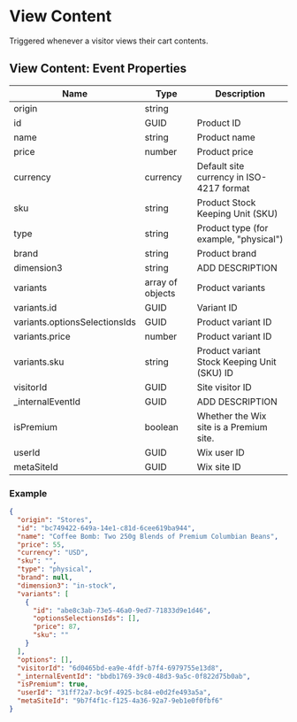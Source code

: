 # View Content

Triggered whenever a visitor views their cart contents. 

## View Content: Event Properties

| Name |  Type  | Description |
| --- | --- | --- |
| origin | string  |  |
| id | GUID  | Product ID  |
| name  | string  | Product name  |
| price  | number | Product price |
| currency  | currency  | Default site currency in ISO-4217 format  |
| sku  | string  | Product Stock Keeping Unit (SKU)  |
| type  |  string | Product type (for example, "physical") |
| brand  |  string | Product brand  |
| dimension3  | string | ADD DESCRIPTION  |
| variants | array of objects | Product variants |
| variants.id | GUID | Variant ID |
| variants.optionsSelectionsIds | GUID | Product variant ID |
| variants.price | number | Product variant ID |
| variants.sku | string | Product variant Stock Keeping Unit (SKU) ID |
| visitorId  | GUID | Site visitor ID |
| _internalEventId  | GUID | ADD DESCRIPTION  |
| isPremium  |  boolean | Whether the Wix site is a Premium site. |  
| userId | GUID  | Wix user ID |  
| metaSiteId  | GUID  | Wix site ID |

### Example

```json
{
  "origin": "Stores",
  "id": "bc749422-649a-14e1-c81d-6cee619ba944",
  "name": "Coffee Bomb: Two 250g Blends of Premium Columbian Beans",
  "price": 55,
  "currency": "USD",
  "sku": "",
  "type": "physical",
  "brand": null,
  "dimension3": "in-stock",
  "variants": [
    {
      "id": "abe8c3ab-73e5-46a0-9ed7-71833d9e1d46",
      "optionsSelectionsIds": [],
      "price": 87,
      "sku": ""
    }
  ],
  "options": [],
  "visitorId": "6d0465bd-ea9e-4fdf-b7f4-6979755e13d8",
  "_internalEventId": "bbdb1769-39c0-48d3-9a5c-0f822d75b0ab",
  "isPremium": true,
  "userId": "31ff72a7-bc9f-4925-bc84-e0d2fe493a5a",
  "metaSiteId": "9b7f4f1c-f125-4a36-92a7-9eb1e0f0fbf6"
}
```
